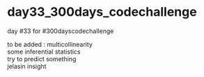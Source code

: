 # day33_300days_codechallenge
day #33 for #300dayscodechallenge

to be added :
multicollinearity
<br>
some inferential statistics
<br> try to predict something
<br> jelasin insight
